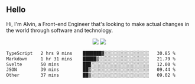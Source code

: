 ## Hello
Hi, I'm Alvin, a Front-end Engineer that's looking to make actual changes in the world through software and technology.

<p align="center">
  <img width="auto" src ="https://github-readme-stats.vercel.app/api?username=achen718&show_icons=true&count_private=true&theme=dracula&hide_border=true&hide=issues,contribs&bg_color=00000000">
  <img width="auto" src ="https://github-readme-stats.vercel.app/api/top-langs/?username=achen718&layout=compact&hide_border=true&theme=dracula&bg_color=00000000&langs_count=6&hide=jupyter%20notebook,tex,css,php&exclude_repo=Pacman-AI">

  <!--START_SECTION:waka-->

```txt
TypeScript   2 hrs 9 mins    ███████▓░░░░░░░░░░░░░░░░░   30.85 %
Markdown     1 hr 31 mins    █████▒░░░░░░░░░░░░░░░░░░░   21.79 %
Svelte       50 mins         ███░░░░░░░░░░░░░░░░░░░░░░   12.00 %
JSON         39 mins         ██▒░░░░░░░░░░░░░░░░░░░░░░   09.44 %
Other        37 mins         ██▒░░░░░░░░░░░░░░░░░░░░░░   09.02 %
```

<!--END_SECTION:waka-->
  <br>
  <br>
</p>
